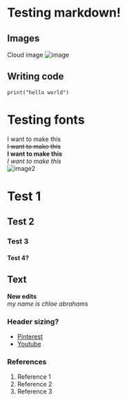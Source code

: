 # Testing markdown!

## Images
Cloud image
![image](https://traveldigg.com/wp-content/uploads/2016/07/Rocky-Mountains-Pictures.jpg)

## Writing code
```
print("hello world")
```

# Testing fonts
I want to make this\
~~I want to make this~~\
**I want to make this**\
*I want to make this*\
![image2](https://i.pinimg.com/564x/58/c2/d9/58c2d9a494223be392012588ad4783af.jpg)

# Test 1
## Test 2
### Test 3
#### Test 4?

## Text
**New edits**\
*my name is chloe abrahams*

### Header sizing?
- [Pinterest](https://www.pinterest.com/)
- [Youtube](https://www.youtube.com/)

### References
1. Reference 1
2. Reference 2
3. Reference 3
